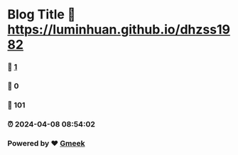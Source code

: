 # Blog Title :link: https://luminhuan.github.io/dhzss1982 
### :page_facing_up: [1](https://luminhuan.github.io/dhzss1982/tag.html) 
### :speech_balloon: 0 
### :hibiscus: 101 
### :alarm_clock: 2024-04-08 08:54:02 
### Powered by :heart: [Gmeek](https://github.com/Meekdai/Gmeek)
